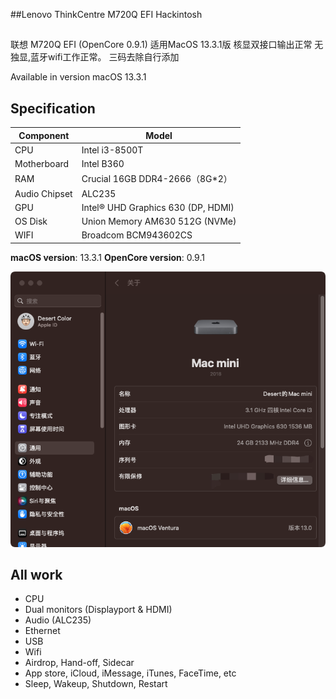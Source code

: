 ##Lenovo ThinkCentre M720Q EFI Hackintosh
##
联想 M720Q EFI (OpenCore 0.9.1)
适用MacOS 13.3.1版
核显双接口输出正常 无独显,蓝牙wifi工作正常。
三码去除自行添加

Available in version macOS 13.3.1

## Specification
| **Component** | **Model** |
| ------------- | --------- |
| CPU | Intel i3-8500T |
| Motherboard | Intel B360 |
| RAM | Crucial 16GB DDR4-2666（8G*2） |
| Audio Chipset | ALC235 |
| GPU | Intel® UHD Graphics 630 (DP, HDMI) |
| OS Disk | Union Memory AM630 512G (NVMe) |
| WIFI | Broadcom BCM943602CS |

**macOS version**: 13.3.1
**OpenCore version**: 0.9.1

![image](https://github.com/emumusic/M720Q-EFI/blob/master/screenshot.png?raw=true)

## All work

- CPU
- Dual monitors (Displayport & HDMI)
- Audio (ALC235)
- Ethernet
- USB
- Wifi
- Airdrop, Hand-off, Sidecar
- App store, iCloud, iMessage, iTunes, FaceTime, etc
- Sleep, Wakeup, Shutdown, Restart
